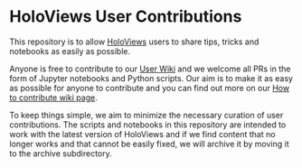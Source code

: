 # HoloViews User Contributions

This repository is to allow [HoloViews](holoviews.org) users to share
tips, tricks and notebooks as easily as possible.

Anyone is free to contribute to our [User
Wiki](https://github.com/ioam/holoviews-contrib/wiki) and we welcome all
PRs in the form of Jupyter notebooks and Python scripts. Our aim is to
make it as easy as possible for anyone to contribute and you can find
out more on our [How to contribute wiki
page](https://github.com/ioam/holoviews-contrib/wiki/How%20to%20contribute).

To keep things simple, we aim to minimize the necessary curation of user
contributions. The scripts and notebooks in this repository are intended
to work with the latest version of HoloViews and if we find content that
no longer works and that cannot be easily fixed, we will archive it by
moving it to the archive subdirectory.
